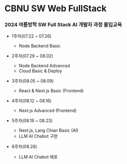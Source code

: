 # CBNU SW Web FullStack
### 2024 여름방학 SW Full Stack AI 개발자 과정 몰입교육


- 1주차(07.22 ~ 07.26) 
    - Node Backend Basic


- 2주차(07.29 ~ 08.02)
    - Node Backend Advanced
    - Cloud Basic & Deploy


- 3주차(08.05 ~ 08.09)
    - React & Next.js Basic (Frontend)


- 4주차(08.12 ~ 08.16)
    - Next.js Advanced (Frontend)


- 5주차(08.19 ~ 08.23)
    - Next.js, Lang Chian Basic (AI)
    - LLM AI Chabot 구현


-   6주차(08.26)
    - LLM AI Chabot 배포

